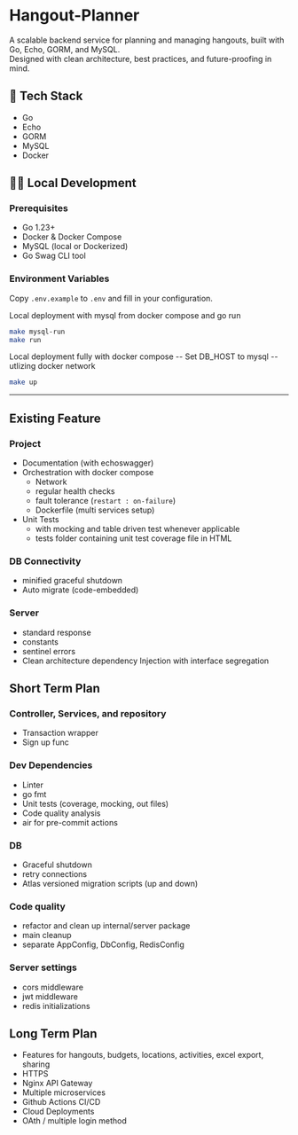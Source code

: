 # Hangout-Planner

A scalable backend service for planning and managing hangouts, built with Go, Echo, GORM, and MySQL.  
Designed with clean architecture, best practices, and future-proofing in mind.

## 🚀 Tech Stack

- Go
- Echo
- GORM
- MySQL
- Docker

## 🏃‍♂️ Local Development

### Prerequisites

- Go 1.23+
- Docker & Docker Compose
- MySQL (local or Dockerized)
- Go Swag CLI tool

### Environment Variables

Copy `.env.example` to `.env` and fill in your configuration.

Local deployment with mysql from docker compose and go run

```sh
make mysql-run
make run
```

Local deployment fully with docker compose
-- Set DB_HOST to mysql -- utlizing docker network

```sh
make up
```

---

## Existing Feature

### Project

- Documentation (with echoswagger)
- Orchestration with docker compose
  - Network
  - regular health checks
  - fault tolerance (`restart : on-failure`)
  - Dockerfile (multi services setup)
- Unit Tests
  - with mocking and table driven test whenever applicable
  - tests folder containing unit test coverage file in HTML

### DB Connectivity

- minified graceful shutdown
- Auto migrate (code-embedded)

### Server

- standard response
- constants
- sentinel errors
- Clean architecture dependency Injection with interface segregation

## Short Term Plan

### Controller, Services, and repository

- Transaction wrapper
- Sign up func

### Dev Dependencies

- Linter
- go fmt
- Unit tests (coverage, mocking, out files)
- Code quality analysis
- air for pre-commit actions

### DB

- Graceful shutdown
- retry connections
- Atlas versioned migration scripts (up and down)

### Code quality

- refactor and clean up internal/server package
- main cleanup
- separate AppConfig, DbConfig, RedisConfig

### Server settings

- cors middleware
- jwt middleware
- redis initializations

## Long Term Plan

- Features for hangouts, budgets, locations, activities, excel export, sharing
- HTTPS
- Nginx API Gateway
- Multiple microservices
- Github Actions CI/CD
- Cloud Deployments
- OAth / multiple login method
